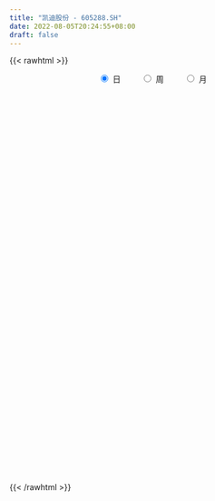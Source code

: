 ```yaml
---
title: "凯迪股份 - 605288.SH"
date: 2022-08-05T20:24:55+08:00
draft: false
---
```

{{< rawhtml >}}
    <div style="text-align: center">
        <label style="padding: 1rem;"><input style="margin-right: .5rem" type="radio" name="period" value="D" checked onclick="period_change(this)">日</label>
        <label style="padding: 1rem;"><input style="margin-right: .5rem" type="radio" name="period" value="W" onclick="period_change(this)">周</label>
        <label style="padding: 1rem;"><input style="margin-right: .5rem" type="radio" name="period" value="M" onclick="period_change(this)">月</label>
    </div>
    <div id="chart" style="height: 700px;"></div> 
    <script type="text/javascript">
        const D_v = [5337.32,6543.75,4706.76,6699.52,7688.27,14560.17,22567.71,30994.92,22988.04,17297.69,18899.64,12810.77,12552.61,7107.74,11398.03,9815.12,6373.74,6211.0,6481.0,9656.0,5428.3,8078.9,14863.72,9359.0,9637.3,6243.0,6265.9,4372.0,5976.0,3418.36,3947.0,23174.57,19552.5,6698.0,7487.74,10531.36,7693.42,5686.99,5129.95,5326.95,4953.41,4820.0,4470.01,4133.0,3152.95,3040.0,2982.0,2526.0,1911.0,2732.0,2095.0,4473.0,3238.0,2397.0,2354.1,3125.0,2160.95,3853.95,2785.02,3813.0,2517.1,4220.0,5086.97,2481.02,2312.1,2245.09,1098.0,2383.02,2714.0,7509.09,2871.0,4295.0,4530.36,3385.36,3947.0,8364.92,4388.04,6923.26,3350.8,3159.26,2143.0,3157.0,1767.0,2042.0,2440.0,2035.0,1461.0,3589.32,4138.0,1829.0,2062.0,1511.0,1892.12,1731.14,7976.88,3970.0,7544.35,3826.0,7414.0,5049.74,6928.5,10765.44,6510.0,16499.8,7526.0,9583.2,7437.94,6834.98,6569.21,11339.75,9945.51,12411.0,10523.43,4618.0,5671.75,6897.75,5618.0,8762.0,7354.49,6406.0,4918.0,6795.25,4590.0,2287.0,4109.34,2669.0,1543.0,2856.0,2329.0,4345.8,1611.25,2009.25,4653.0,3479.0,3209.0,3019.0,3014.0,3696.0,2278.0,2175.0,2729.47,5542.43,1786.0,1905.95,2672.0,2106.0,1233.0,1190.0,1010.99,1894.0,1131.0,1100.12,1094.11,1559.0,1358.0,1748.0,2581.0,2059.0,6263.19,3882.0,2266.0,4461.5,2203.0,1860.0,1569.0,1490.0,1154.0,2879.37,3250.37,1249.0,1817.0,3192.0,1878.0,1413.0,1651.0,1431.0,1580.0,2732.0,1713.0,1474.0,1221.0,1152.7,679.0,1807.0,2151.0,2706.0,4556.92,5699.0,2346.13,1421.0,3985.0,2518.0,1932.0,3107.0,1084.0,3057.0,1003.0,670.0,1453.49,1158.0,2726.0,1834.0,2082.0,2620.0,1480.0,3688.97,3146.97,2882.92,3414.0,1668.42,2860.58,2169.0,2974.0,3356.17,893.7,3190.0,2769.27,1494.3,3799.0,2032.0,1391.0,1140.0,1280.45,739.0,2487.0,3381.66,3390.0,1800.83,1758.0,2916.83,1543.7,1789.0,1797.0,1279.0,1704.0,2179.0,2592.0,1805.0,1958.11,1682.0,1500.66,3879.01,6538.21,16282.12,17772.81,11856.6,8390.79,5684.74,6938.54,7674.94,4181.4,10474.2,8980.2,5789.6,6620.2,9387.4,5134.8,5417.2,6830.73,5749.81,7368.8,6559.2,5731.34,3015.55,3469.59,3725.8,4745.4,3145.4,4854.39,5107.53,4264.4,5188.4,9865.8,6219.0,4337.0,3759.39,12661.0,19517.4,14474.4,13668.35,9881.8,11054.75,6214.15,5472.6,3219.6,6327.8,4489.25,6375.09,3225.5,2132.4,2525.38,1907.6,4976.23,2052.0,2806.23,2825.16,2274.36,1820.0,1536.0,1682.0,1372.1,1097.4,1890.63,1950.8,3959.2,6336.8,13843.91,16228.22,21252.42,24469.03,15492.89,9523.2,13672.74,15440.2,14207.94,9854.09,10282.02,7498.77,12309.98,21760.82,18086.64,13494.14,10312.4,7751.66,10197.05,11712.2,8304.33,7732.84,7739.4,8104.2,11557.4,10540.86,6562.4,7442.2,9805.8,5643.2,9233.4,6948.2,2883.4,2599.6,3682.43,3517.2,4078.82,2008.01,1925.64,3001.2,1697.53,2797.4,1713.2,2138.38,1526.0,6536.2,2383.0,2887.4,1644.6,6269.4,3142.15,1791.4,2961.2,2056.4,1670.69,1874.2,2057.4,1982.65,1703.75,1621.65,2785.3,1665.5,1603.8,3212.8,2059.8,1982.6,1959.0,1576.8,1892.6,2296.0,2327.8,1810.2,3407.0,2163.8,1813.0,1322.4,1574.36,1507.8,1822.0,1276.65,1612.41,1978.26,2449.65,3021.8,3937.8,1937.4,1735.0,1401.2,1355.0,1486.8,4114.4,6854.86,3010.5,8506.2,9310.8,5186.8,4782.2,6756.02,5424.0,3435.5,4708.43,3785.4,4319.6,19248.54,17339.6,17333.8,15199.64,12434.24,12685.2,7283.4,7268.4,5555.8,3742.2,6402.8,3614.0,2983.6,10159.6,6065.6,8440.2,6272.0,4978.86,5304.6,6726.6,8400.4,5939.6,5834.4,8199.41,6201.6,3504.8,4089.8,2795.64,3875.0,5653.8,4198.0,2898.0,3072.89,2522.8,4216.4,3539.49,4369.4,3245.35,32998.91,21226.4,16363.6,13370.2,13423.9,8149.8,13904.09,10726.6,9477.6,15839.69,13543.8,7765.2,16866.8,35662.01,17893.2,20424.4,28544.69,17781.4,13664.89,14099.6,10241.4,10947.6,9399.8,20295.0,13489.08,10727.28,6456.41,8795.65,8285.97,7816.2,6480.79,6199.8,4994.99,4589.8,6339.6,12024.2,6103.8,4483.8,3682.18,7076.1,4851.8,18284.28,12034.02,5487.4,8561.82,8426.6,6540.59,8992.42,6871.0,8565.6,7303.2,4836.8,5407.4]
const D_histogram = [0.0,0.1193390313,0.1480435256,0.1123543001,-0.042491108,0.1178224248,0.9915802312,1.3461110644,1.807290928,1.726280605,1.3663749098,1.1843728699,0.804821381,0.5198995544,0.4273799151,0.1338601009,-0.0286920837,-0.3162733497,-0.3996662509,-0.2642796575,-0.2771443482,-0.1895328474,-0.0392765122,-0.130682376,-0.4641944221,-0.6418186702,-0.8405111329,-0.9360544703,-1.1869948203,-1.2788823056,-1.115928008,-0.1655333241,0.4669868568,0.72118125,0.7947551443,0.4820553248,-0.0268273568,-0.2745571223,-0.6749264464,-0.937204506,-0.9030388104,-0.9010571365,-0.6984033881,-0.5615224313,-0.4755913487,-0.3541777338,-0.3220191365,-0.3939807865,-0.3759229932,-0.4438459619,-0.5393897519,-0.8259736078,-0.9773520297,-1.0236123887,-0.7962885473,-0.4765122949,-0.2912407229,-0.0091458859,0.0431765578,-0.05327365,-0.00677423,0.2073113672,0.3896588872,0.3687206566,0.195097018,0.1654500391,0.1302190417,0.12367064,0.1849391189,0.223815639,0.3003542348,0.4959955744,0.4536825168,0.5627131823,0.6300551992,0.9292301506,1.0559693252,1.0509003883,0.9917196668,0.9364789934,0.8500077098,0.5168137231,0.2903272112,0.1955407977,0.1622975723,0.1377305254,0.0889429899,-0.1188131245,-0.4871599067,-0.7091894187,-0.7924311986,-0.7620920816,-0.7172138444,-0.630755499,-0.0535467415,0.3237625485,0.5329254458,0.4662503259,0.5348044315,0.6807522424,0.8711119438,0.9828936051,1.0743383254,1.8407682863,2.1032946205,2.2133083675,2.1250210637,1.8930820173,1.3689886389,0.5482860703,-0.7503188443,-1.5945531909,-1.9982545475,-2.2596654015,-2.0965018891,-1.7456650049,-1.4849783341,-1.6816412331,-1.4054294741,-1.5709884501,-1.5901955339,-1.681519475,-1.66519707,-1.374247823,-0.900951461,-0.7005198472,-0.4496431348,-0.3694515942,-0.3402535035,-0.4605585495,-0.4923525711,-0.4575844348,-0.166810576,-0.1867362374,0.0640222229,0.0608015758,0.0094647323,-0.2461357497,-0.4383916249,-0.5326417025,-0.5714342582,-0.6831738643,-0.6162405452,-0.419001064,-0.2075469103,-0.0973505655,-0.060642683,-0.0794401355,-0.027838011,0.2094755045,0.2605393247,0.3422044591,0.2892937733,0.2683814952,0.2597134633,0.2656022839,0.1220713649,-0.0032060809,0.0216345189,0.2572773846,0.502979646,0.8737011716,1.115009595,1.0615403398,1.1191694115,0.984313929,0.7368296369,0.4294077639,0.5628712713,0.5872315253,0.6241936894,0.7920531793,0.7543831951,0.6806822617,0.5822427031,0.4676635324,0.3970484963,0.2610596354,0.0893531274,-0.1278518567,-0.2578739677,-0.4126398449,-0.4398439685,-0.2921306654,-0.1343956709,-0.2865810048,-0.6014130547,-0.9562799688,-1.0748651021,-1.158578867,-0.9185692775,-0.6227140556,-0.3518945195,-0.37309041,-0.3832632723,-0.5918895322,-0.6139503011,-0.5956535588,-0.4189223001,-0.2571344139,-0.043684794,0.0959672652,0.2386226433,0.4338505945,0.5563568683,0.7334444244,0.8597590902,1.1001078501,1.3106702773,1.2607088353,1.3203413315,1.288729256,1.190350437,1.0155534026,0.7901347592,0.6221373162,0.461781204,0.2191180272,0.1151390493,-0.1666757529,-0.3929154791,-0.6500621568,-0.8688612012,-0.9276446596,-1.0187837867,-1.0203567034,-0.9493433143,-0.8975726159,-0.8119441247,-0.6209404042,-0.4784243352,-0.3216257578,-0.2597264435,-0.2497502179,-0.1344259634,-0.1017622764,-0.1345143354,-0.2107114508,-0.1443767037,-0.0665207267,-1.9101139314,-3.0643983437,-3.5098215418,-3.2236860185,-3.0776274927,-2.9740598909,-2.8262142242,-2.5683235849,-2.4042011364,-2.3058037422,-2.1100199692,-2.0679723844,-1.7719682729,-1.3869797316,-0.9262237566,-0.5089438374,-0.0732580141,0.2166366016,0.497102625,0.7953904512,1.0663392126,1.3635069973,1.4880294608,1.5767467746,1.6577520402,1.5880526074,1.518378798,1.4750780149,1.3604232084,1.4317838569,1.4487198248,1.371194176,1.1052125756,0.8199648271,0.649959341,0.5513197559,0.6800146743,1.0801101413,1.2931123774,1.6268147794,1.6588660714,1.6795439139,1.5465058979,1.3837505198,1.1796671612,0.823672818,0.4983763125,0.3160891488,0.2252528901,0.118127127,0.1273914532,0.0907681524,0.0066746985,-0.0555539516,-0.1274928379,-0.0336157188,0.0929767128,0.1815340638,0.1767398471,0.251129325,0.2883528284,0.2447896962,0.1835874473,0.2098457276,0.338207391,0.3705414868,0.7383700401,0.9923810414,1.3458234709,1.7393539764,1.7715708987,1.6481780307,1.3253029189,0.7604750041,0.6647377928,0.4510681862,0.4116935632,0.1572193236,0.2410317933,0.6902006764,0.7586787987,0.8250973546,0.8606119675,0.7248763643,0.6378774746,0.6732391392,0.4289941827,0.165551093,-0.1118084564,-0.2918368339,-0.2743984038,-0.2783464431,-0.4141967678,-0.4823419626,-0.7841769758,-1.0138486107,-0.9848279944,-1.1573396336,-1.1502871996,-1.0935294634,-0.939729996,-0.7763377801,-0.7496604984,-0.7196567754,-0.7009024142,-0.6298723206,-0.5781424968,-0.5162912319,-0.4188910017,-0.3148476921,-0.2834911097,-0.4588731262,-0.578096636,-0.56329433,-0.4958881706,-0.1771051311,-0.0521141434,0.0470865473,0.0099430007,0.0500865043,0.0541287014,0.125190936,0.1002324024,0.1584832196,0.1206071296,0.0784362097,0.106442878,0.1250324305,0.076471444,-0.1388039971,-0.3486921695,-0.3634404696,-0.5644312396,-0.6482469904,-0.8065490329,-0.8259023213,-0.6537982073,-0.4726087617,-0.3317983071,-0.2899304501,-0.3065064553,-0.3019868652,-0.2244431726,-0.1053209809,-0.029322213,0.0680609628,0.1812454793,0.2411898347,0.3406533824,0.2872268173,0.3162545042,0.3194155884,0.3246155642,0.3607135006,0.3094404355,0.2302763497,0.0587600518,-0.2192194792,-0.4588734043,-0.6213297106,-0.7248295041,-0.8487546748,-1.0178945353,-0.9929510415,-0.8562533072,-0.6477045834,-0.4852638801,-0.329776061,-0.2083816594,0.0548717066,0.2348464768,0.1152522896,-0.0169824658,-0.0295540288,0.0259452408,0.101358016,0.1742189101,0.165320746,0.1467487268,0.0397894654,0.0475966587,0.0259875852,0.0125415833,-0.0085133958,0.0657029849,0.1490064179,0.1994755582,0.2032901199,0.1771991908,-0.0338743431,-0.1914815536,-0.2022176844,-0.2909055059,-0.2029688022,-0.0939901178,-0.0239082424,0.0864594511,0.2001403834,0.3037388971,0.4108492746,0.4797861467,0.4996676384,0.487897457,0.5125913363,0.5372557367,0.5919312057,0.6375891861,0.7420334181,0.7606473787,0.6582993038,0.5082501386,0.457540189,0.4094446507,0.4411570116,0.5061836313,0.5466851803,0.6131180906,0.5518018256,0.3951407151,0.5044812737,0.6294369774,0.6515339842,0.6479992945,0.7515519714,0.7172488357,0.5864929931,0.4537688246,0.2491531402,0.179390654,0.0940151218,0.163297218,0.1461840148,-0.0336443741,-0.1362009195,-0.2880229729,-0.3434076121,-0.4412365971,-0.4893354211,-0.4649752078,-0.4637012039,-0.4848415784,-0.5618517737,-0.4311608053,-0.2993231964,-0.2495770191,-0.1754655513,-0.0557441537,0.0232362357,0.1828922664,0.1730914774,0.1101663608,0.1318632868,0.1560221369,0.1909510232,0.2029225181,0.2147309373,0.0964170307,-0.0011078998,-0.0204991558,-0.0070852641]
const D_fast = [0.0,0.1491737892,0.2148891649,0.2072885143,0.0418203292,0.2315894682,1.3532423325,2.0443009317,2.9573035274,3.3078633555,3.2895513878,3.4036425654,3.2252964217,3.0703494838,3.0846748232,2.8246200342,2.6548948288,2.2882452253,2.1049357613,2.1742524404,2.0921016626,2.1323299516,2.2727671587,2.1486907009,1.6991300493,1.3610511337,0.9522308878,0.6226739328,0.0749848777,-0.336623184,-0.4526508884,0.4563604644,1.2056273595,1.6401170653,1.9123797456,1.7201937574,1.2046042366,0.8882351905,0.3191342548,-0.1774449313,-0.3690389383,-0.5923215485,-0.5642686471,-0.5677682982,-0.6007350527,-0.5678658712,-0.6162120581,-0.7866689048,-0.8625918598,-1.041476319,-1.2718675469,-1.7649448047,-2.160661234,-2.4628246902,-2.4345729856,-2.233924807,-2.1214634157,-1.8416550502,-1.778538467,-1.8883070874,-1.8435012249,-1.5775877858,-1.297825544,-1.2265836105,-1.3514329947,-1.3397174638,-1.3423937007,-1.3180244424,-1.2105211837,-1.1156907539,-0.9640635994,-0.6444233662,-0.5733157946,-0.3236068335,-0.0987510168,0.4327314722,0.8234629781,1.0811191383,1.2698683335,1.4487474085,1.5747780524,1.3707874964,1.2168827873,1.1709815733,1.1783127409,1.1881783253,1.1616265373,0.9241671418,0.4340303829,0.0347035162,-0.2466460633,-0.4068299667,-0.5412551906,-0.61248572,-0.0486636479,0.4095862793,0.7519805381,0.8018679997,1.0041232132,1.3202590846,1.728396772,2.0859018346,2.4459311362,3.6725531687,4.460903158,5.1242439969,5.567211959,5.8085434169,5.6266971983,4.9430661473,3.4568815216,2.2140088773,1.3107438838,0.4844166795,0.1234547196,0.0378753525,-0.0726825602,-0.6897557675,-0.7649013769,-1.3232074655,-1.7399634328,-2.2516672427,-2.6516441052,-2.7042568139,-2.4561983172,-2.4308966651,-2.2924307364,-2.3046020945,-2.3604673796,-2.595912063,-2.7507942274,-2.8304221997,-2.5813509849,-2.6479607057,-2.3811966897,-2.3692169428,-2.4181876033,-2.7353220227,-3.037175804,-3.2645863073,-3.4462374275,-3.7287704997,-3.8158973169,-3.7234081017,-3.5638406756,-3.4779819722,-3.4564347604,-3.4950922468,-3.4504496251,-3.1607672334,-3.044568582,-2.8773523328,-2.8579395754,-2.8117564797,-2.7554961457,-2.6832067541,-2.7962198319,-2.9222987979,-2.8920495684,-2.5920873565,-2.2206401836,-1.6314933651,-1.1114325431,-0.8995167133,-0.5620952887,-0.4508722889,-0.5141491719,-0.7142191038,-0.4400377787,-0.2688696433,-0.0758590569,0.2900137279,0.4409395425,0.5374091745,0.5845302916,0.586867004,0.615514092,0.5447901399,0.3954219138,0.1462539655,-0.0482366374,-0.3061624758,-0.4433275916,-0.3686469548,-0.244510878,-0.4683414631,-0.9335267767,-1.527463683,-1.9147650919,-2.2881235735,-2.2777563033,-2.1375795953,-1.9547336891,-2.0692021821,-2.1751908625,-2.5317895055,-2.7073378496,-2.837954497,-2.7659538133,-2.6684495306,-2.4659211093,-2.3022772338,-2.0999661947,-1.796275595,-1.5346801041,-1.1742314419,-0.8329770036,-0.3176012812,0.2206287154,0.4858444823,0.8755623112,1.1661325498,1.3653413401,1.4444326562,1.4165477027,1.4040845887,1.3591737776,1.1712901075,1.0960958919,0.7726121516,0.4481435555,0.0284813386,-0.4075330061,-0.6982276294,-1.0440627031,-1.3007247956,-1.4670472351,-1.6396696907,-1.7570272307,-1.7212586112,-1.698348626,-1.6219564881,-1.6249887847,-1.6774501135,-1.5957323499,-1.588509232,-1.6548898749,-1.7837648529,-1.7535242818,-1.6922984864,-4.013420174,-5.9338041722,-7.2566827557,-7.7764687371,-8.3998170844,-9.0397644553,-9.5984723447,-9.9826626017,-10.4195904372,-10.8976439786,-11.2293651978,-11.7043107092,-11.8512986659,-11.8130550575,-11.5838550217,-11.2938110618,-10.8764397421,-10.532385976,-10.1276442963,-9.6305088573,-9.0929752927,-8.4549307587,-7.95840093,-7.4754969225,-6.9800536469,-6.6527399279,-6.3428190377,-6.0173503171,-5.7918993215,-5.3625927088,-4.9834767848,-4.7182038895,-4.707882346,-4.7881388877,-4.7956545385,-4.7564641847,-4.4577655978,-3.7876425954,-3.2513622649,-2.5109561682,-2.0641883583,-1.6236245373,-1.3700360788,-1.186853827,-1.0960203952,-1.2460965339,-1.4467989613,-1.5500638379,-1.5845868741,-1.6621808554,-1.6210686658,-1.6349999285,-1.7174247078,-1.7935418459,-1.8973539415,-1.8118807522,-1.6620441423,-1.5281032754,-1.4887125304,-1.3515407213,-1.2422290107,-1.2245947189,-1.239900106,-1.1611803938,-0.9482668826,-0.8232974151,-0.2708763517,0.2312299099,0.921128207,1.7494972067,2.2246068537,2.5132584933,2.5217091113,2.1469999475,2.2174471845,2.1165446244,2.1800933922,1.9649239835,2.1089944014,2.7307134536,2.9888612757,3.2615541702,3.512221775,3.5577052629,3.6301757418,3.8338471912,3.6968507804,3.4747954639,3.1694838005,2.9164962145,2.8653350436,2.7918003935,2.5524008769,2.3636701915,1.8657909343,1.3826571467,1.1654707644,0.7036242169,0.4231048509,0.2064802212,0.1253471897,0.0946549606,-0.0660828823,-0.2159933531,-0.3724645955,-0.458902582,-0.5517083825,-0.6189299255,-0.6262524458,-0.6009210592,-0.6404372542,-0.9305375522,-1.194285221,-1.3203064975,-1.3768723808,-1.102365624,-0.9904031722,-0.8794308447,-0.9140886412,-0.8614235114,-0.843849139,-0.7414891704,-0.7413896033,-0.6435179812,-0.6512422889,-0.6738041563,-0.6191867686,-0.5693391085,-0.598782234,-0.8487586743,-1.1458198891,-1.2514283066,-1.5935268865,-1.8394043849,-2.1993436856,-2.4251725543,-2.4165179922,-2.3534807371,-2.2956198592,-2.3262346147,-2.4194372338,-2.49041436,-2.4689814605,-2.376189514,-2.3075212994,-2.1931228828,-2.0346269965,-1.9143851825,-1.7297582891,-1.71137815,-1.603286837,-1.5202718557,-1.4339179888,-1.3076416773,-1.2815546335,-1.3031496318,-1.4599759168,-1.7927603176,-2.1471325939,-2.4649213277,-2.7496284973,-3.0857423367,-3.5093558309,-3.7326500976,-3.81001569,-3.7633931121,-3.7222683789,-3.649224575,-3.5799255882,-3.3029542956,-3.0642679062,-3.1550490211,-3.2915293928,-3.3114894631,-3.2495038833,-3.1487516041,-3.0323359825,-2.99990396,-2.9817887976,-3.0788006926,-3.0590943346,-3.0742065119,-3.0845171179,-3.107700446,-3.0170583191,-2.8965032815,-2.7961652518,-2.74152816,-2.7233192915,-2.9428614111,-3.1483390101,-3.2096295619,-3.3710437599,-3.3338492568,-3.2483681018,-3.184263287,-3.0522807308,-2.8885647026,-2.7090314646,-2.4992087685,-2.3103253597,-2.1655269584,-2.0553227755,-1.9024810621,-1.7435027275,-1.5408444571,-1.3357891802,-1.0458365937,-0.8370607884,-0.7748340374,-0.7978206679,-0.7341455702,-0.6798799459,-0.537878332,-0.3463058045,-0.1691329605,0.0505794725,0.1272136639,0.0693377322,0.3047986092,0.5871135573,0.7720940601,0.930559194,1.2219998637,1.367008937,1.3828763427,1.3635943803,1.2212669809,1.1963521583,1.1344804065,1.2445868072,1.2640196077,1.0757801253,0.93917335,0.7153455533,0.5741090112,0.3659708769,0.1955381976,0.103654609,-0.0109966881,-0.1533474573,-0.370820596,-0.3479198289,-0.290913019,-0.3035610966,-0.2733160166,-0.1675306575,-0.0827412091,0.1226378882,0.1561099686,0.1207264421,0.1753891899,0.2385535742,0.3212202162,0.3839223408,0.4494134943,0.3552038454,0.2574019399,0.232885895,0.2445284706]
const D_slow = [0.0,0.0298347578,0.0668456392,0.0949342143,0.0843114372,0.1137670434,0.3616621013,0.6981898673,1.1500125994,1.5815827506,1.923176478,2.2192696955,2.4204750407,2.5504499294,2.6572949081,2.6907599333,2.6835869124,2.604518575,2.5046020123,2.4385320979,2.3692460108,2.321862799,2.3120436709,2.2793730769,2.1633244714,2.0028698039,1.7927420206,1.5587284031,1.261979698,0.9422591216,0.6632771196,0.6218937886,0.7386405028,0.9189358153,1.1176246013,1.2381384325,1.2314315933,1.1627923128,0.9940607012,0.7597595747,0.5339998721,0.308735588,0.134134741,-0.0062458669,-0.125143704,-0.2136881375,-0.2941929216,-0.3926881182,-0.4866688666,-0.597630357,-0.732477795,-0.938971197,-1.1833092044,-1.4392123015,-1.6382844384,-1.7574125121,-1.8302226928,-1.8325091643,-1.8217150248,-1.8350334373,-1.8367269948,-1.784899153,-1.6874844312,-1.5953042671,-1.5465300126,-1.5051675028,-1.4726127424,-1.4416950824,-1.3954603027,-1.3395063929,-1.2644178342,-1.1404189406,-1.0269983114,-0.8863200158,-0.728806216,-0.4964986784,-0.2325063471,0.03021875,0.2781486667,0.512268415,0.7247703425,0.8539737733,0.9265555761,0.9754407755,1.0160151686,1.0504477999,1.0726835474,1.0429802663,0.9211902896,0.7438929349,0.5457851353,0.3552621149,0.1759586538,0.018269779,0.0048830937,0.0858237308,0.2190550922,0.3356176737,0.4693187816,0.6395068422,0.8572848282,1.1030082294,1.3715928108,1.8317848824,2.3576085375,2.9109356294,3.4421908953,3.9154613996,4.2577085593,4.3947800769,4.2072003659,3.8085620681,3.3089984313,2.7440820809,2.2199566086,1.7835403574,1.4122957739,0.9918854656,0.6405280971,0.2477809846,-0.1497678989,-0.5701477676,-0.9864470351,-1.3300089909,-1.5552468562,-1.730376818,-1.8427876017,-1.9351505002,-2.0202138761,-2.1353535135,-2.2584416563,-2.3728377649,-2.4145404089,-2.4612244683,-2.4452189126,-2.4300185186,-2.4276523355,-2.489186273,-2.5987841792,-2.7319446048,-2.8748031693,-3.0455966354,-3.1996567717,-3.3044070377,-3.3562937653,-3.3806314067,-3.3957920774,-3.4156521113,-3.4226116141,-3.3702427379,-3.3051079067,-3.219556792,-3.1472333486,-3.0801379749,-3.015209609,-2.948809038,-2.9182911968,-2.919092717,-2.9136840873,-2.8493647412,-2.7236198296,-2.5051945367,-2.226442138,-1.9610570531,-1.6812647002,-1.4351862179,-1.2509788087,-1.1436268678,-1.0029090499,-0.8561011686,-0.7000527463,-0.5020394514,-0.3134436526,-0.1432730872,0.0022875886,0.1192034716,0.2184655957,0.2837305046,0.3060687864,0.2741058222,0.2096373303,0.1064773691,-0.003483623,-0.0765162894,-0.1101152071,-0.1817604583,-0.332113722,-0.5711837142,-0.8398999897,-1.1295447065,-1.3591870259,-1.5148655397,-1.6028391696,-1.6961117721,-1.7919275902,-1.9398999732,-2.0933875485,-2.2423009382,-2.3470315132,-2.4113151167,-2.4222363152,-2.3982444989,-2.3385888381,-2.2301261895,-2.0910369724,-1.9076758663,-1.6927360938,-1.4177091312,-1.0900415619,-0.7748643531,-0.4447790202,-0.1225967062,0.174990903,0.4288792537,0.6264129435,0.7819472725,0.8973925735,0.9521720803,0.9809568426,0.9392879044,0.8410590346,0.6785434954,0.4613281951,0.2294170302,-0.0252789164,-0.2803680923,-0.5177039208,-0.7420970748,-0.945083106,-1.100318207,-1.2199242908,-1.3003307303,-1.3652623412,-1.4276998956,-1.4613063865,-1.4867469556,-1.5203755394,-1.5730534021,-1.6091475781,-1.6257777597,-2.1033062426,-2.8694058285,-3.746861214,-4.5527827186,-5.3221895917,-6.0657045645,-6.7722581205,-7.4143390167,-8.0153893008,-8.5918402364,-9.1193452287,-9.6363383248,-10.079330393,-10.4260753259,-10.6576312651,-10.7848672244,-10.8031817279,-10.7490225775,-10.6247469213,-10.4258993085,-10.1593145053,-9.818437756,-9.4464303908,-9.0522436972,-8.6378056871,-8.2407925353,-7.8611978358,-7.492428332,-7.1523225299,-6.7943765657,-6.4321966095,-6.0893980655,-5.8130949216,-5.6081037148,-5.4456138796,-5.3077839406,-5.137780272,-4.8677527367,-4.5444746424,-4.1377709475,-3.7230544297,-3.3031684512,-2.9165419767,-2.5706043468,-2.2756875565,-2.069769352,-1.9451752738,-1.8661529866,-1.8098397641,-1.7803079824,-1.7484601191,-1.725768081,-1.7240994063,-1.7379878942,-1.7698611037,-1.7782650334,-1.7550208552,-1.7096373392,-1.6654523775,-1.6026700462,-1.5305818391,-1.4693844151,-1.4234875533,-1.3710261214,-1.2864742736,-1.1938389019,-1.0092463919,-0.7611511315,-0.4246952638,0.0101432303,0.453035955,0.8650804626,1.1964061924,1.3865249434,1.5527093916,1.6654764382,1.768399829,1.8077046599,1.8679626082,2.0405127773,2.230182477,2.4364568156,2.6516098075,2.8328288986,2.9922982672,3.160608052,3.2678565977,3.3092443709,3.2812922568,3.2083330484,3.1397334474,3.0701468366,2.9665976447,2.846012154,2.6499679101,2.3965057574,2.1502987588,1.8609638504,1.5733920505,1.3000096847,1.0650771857,0.8709927407,0.6835776161,0.5036634222,0.3284378187,0.1709697385,0.0264341143,-0.1026386936,-0.2073614441,-0.2860733671,-0.3569461445,-0.471664426,-0.616188585,-0.7570121675,-0.8809842102,-0.9252604929,-0.9382890288,-0.926517392,-0.9240316418,-0.9115100157,-0.8979778404,-0.8666801064,-0.8416220058,-0.8020012009,-0.7718494185,-0.7522403661,-0.7256296466,-0.694371539,-0.675253678,-0.7099546772,-0.7971277196,-0.887987837,-1.0290956469,-1.1911573945,-1.3927946527,-1.599270233,-1.7627197849,-1.8808719753,-1.9638215521,-2.0363041646,-2.1129307784,-2.1884274948,-2.2445382879,-2.2708685331,-2.2781990864,-2.2611838457,-2.2158724758,-2.1555750172,-2.0704116716,-1.9986049673,-1.9195413412,-1.8396874441,-1.758533553,-1.6683551779,-1.590995069,-1.5334259816,-1.5187359686,-1.5735408384,-1.6882591895,-1.8435916172,-2.0247989932,-2.2369876619,-2.4914612957,-2.7396990561,-2.9537623829,-3.1156885287,-3.2370044988,-3.319448514,-3.3715439289,-3.3578260022,-3.299114383,-3.2703013106,-3.2745469271,-3.2819354343,-3.2754491241,-3.2501096201,-3.2065548926,-3.165224706,-3.1285375244,-3.118590158,-3.1066909933,-3.100194097,-3.0970587012,-3.0991870502,-3.0827613039,-3.0455096995,-2.9956408099,-2.9448182799,-2.9005184823,-2.908987068,-2.9568574564,-3.0074118775,-3.080138254,-3.1308804545,-3.154377984,-3.1603550446,-3.1387401818,-3.088705086,-3.0127703617,-2.9100580431,-2.7901115064,-2.6651945968,-2.5432202325,-2.4150723984,-2.2807584643,-2.1327756628,-1.9733783663,-1.7878700118,-1.5977081671,-1.4331333412,-1.3060708065,-1.1916857592,-1.0893245966,-0.9790353437,-0.8524894358,-0.7158181408,-0.5625386181,-0.4245881617,-0.3258029829,-0.1996826645,-0.0423234202,0.1205600759,0.2825598995,0.4704478924,0.6497601013,0.7963833496,0.9098255557,0.9721138408,1.0169615043,1.0404652847,1.0812895892,1.1178355929,1.1094244994,1.0753742695,1.0033685263,0.9175166232,0.807207474,0.6848736187,0.5686298168,0.4527045158,0.3314941212,0.1910311777,0.0832409764,0.0084101773,-0.0539840774,-0.0978504653,-0.1117865037,-0.1059774448,-0.0602543782,-0.0169815088,0.0105600814,0.0435259031,0.0825314373,0.1302691931,0.1809998226,0.2346825569,0.2587868146,0.2585098397,0.2533850507,0.2516137347]
const D_data = [['2020-07-17', 118.91, 119.73, 118.38, 120.53],['2020-07-20', 119.63, 121.6, 119.42, 121.6],['2020-07-21', 121.88, 120.98, 120.73, 121.88],['2020-07-22', 120.77, 120.27, 119.82, 121.87],['2020-07-23', 119.76, 118.3, 116.5, 120.0],['2020-07-24', 118.99, 122.31, 118.7, 123.7],['2020-07-27', 124.63, 134.54, 123.55, 134.54],['2020-07-28', 138.7, 132.38, 131.88, 143.33],['2020-07-29', 132.63, 137.33, 132.38, 140.88],['2020-07-30', 136.77, 133.18, 132.99, 138.6],['2020-07-31', 131.5, 129.98, 127.25, 134.46],['2020-08-03', 130.61, 132.06, 128.05, 133.0],['2020-08-04', 132.1, 129.19, 128.82, 132.99],['2020-08-05', 128.74, 129.46, 128.63, 130.58],['2020-08-06', 129.4, 131.6, 127.1, 132.59],['2020-08-07', 130.68, 128.64, 126.9, 131.26],['2020-08-10', 128.4, 129.47, 127.37, 130.13],['2020-08-11', 129.91, 126.92, 126.92, 129.97],['2020-08-12', 126.5, 128.55, 126.48, 129.15],['2020-08-13', 128.29, 131.52, 127.35, 133.8],['2020-08-14', 130.6, 130.12, 128.13, 131.7],['2020-08-17', 130.66, 131.73, 128.52, 132.88],['2020-08-18', 129.8, 133.4, 129.8, 135.76],['2020-08-19', 132.0, 130.79, 130.5, 135.72],['2020-08-20', 130.82, 126.68, 126.5, 133.3],['2020-08-21', 126.38, 127.1, 125.81, 127.58],['2020-08-24', 126.51, 125.49, 124.23, 127.09],['2020-08-25', 125.58, 125.51, 124.81, 126.5],['2020-08-26', 125.05, 121.97, 121.69, 125.97],['2020-08-27', 122.64, 122.2, 120.45, 122.7],['2020-08-28', 122.24, 124.74, 121.0, 125.46],['2020-08-31', 125.68, 137.21, 125.62, 137.21],['2020-09-01', 137.21, 137.74, 133.05, 141.44],['2020-09-02', 139.0, 136.0, 135.14, 139.0],['2020-09-03', 135.02, 135.38, 134.7, 140.0],['2020-09-04', 134.01, 130.57, 128.18, 134.05],['2020-09-07', 131.0, 126.24, 126.24, 131.8],['2020-09-08', 126.46, 127.51, 125.12, 128.98],['2020-09-09', 126.65, 123.61, 123.61, 126.65],['2020-09-10', 124.5, 123.02, 122.7, 126.8],['2020-09-11', 123.02, 125.47, 122.65, 125.99],['2020-09-14', 126.1, 124.5, 123.52, 127.2],['2020-09-15', 124.7, 126.96, 123.32, 126.98],['2020-09-16', 126.8, 126.56, 125.35, 128.29],['2020-09-17', 126.55, 126.1, 124.03, 126.55],['2020-09-18', 126.4, 126.75, 125.1, 127.81],['2020-09-21', 127.32, 125.74, 124.56, 127.32],['2020-09-22', 124.5, 123.99, 123.9, 125.65],['2020-09-23', 124.99, 124.6, 123.99, 125.19],['2020-09-24', 124.0, 122.98, 122.6, 124.11],['2020-09-25', 123.0, 121.7, 121.31, 123.54],['2020-09-28', 121.21, 117.6, 117.02, 122.42],['2020-09-29', 118.5, 117.23, 117.2, 119.0],['2020-09-30', 117.7, 117.02, 116.5, 118.6],['2020-10-09', 118.5, 119.99, 118.01, 120.14],['2020-10-12', 120.3, 121.88, 119.47, 121.91],['2020-10-13', 121.87, 121.0, 120.36, 121.87],['2020-10-14', 120.81, 123.1, 120.34, 124.88],['2020-10-15', 122.89, 120.88, 120.8, 122.99],['2020-10-16', 120.88, 118.63, 117.88, 121.55],['2020-10-19', 118.64, 120.0, 118.21, 120.1],['2020-10-20', 119.5, 122.63, 118.67, 123.4],['2020-10-21', 122.97, 123.3, 122.67, 124.5],['2020-10-22', 124.13, 121.26, 120.2, 124.13],['2020-10-23', 121.0, 118.82, 118.5, 122.28],['2020-10-26', 118.09, 120.0, 117.17, 120.19],['2020-10-27', 119.68, 119.66, 118.54, 120.05],['2020-10-28', 120.01, 119.8, 118.5, 120.59],['2020-10-29', 118.8, 120.72, 117.6, 121.78],['2020-10-30', 118.81, 120.68, 118.18, 123.95],['2020-11-02', 120.66, 121.49, 119.56, 122.63],['2020-11-03', 122.0, 123.87, 121.51, 124.5],['2020-11-04', 123.39, 121.53, 120.81, 124.4],['2020-11-05', 122.43, 123.88, 121.67, 124.2],['2020-11-06', 124.07, 124.2, 122.12, 124.51],['2020-11-09', 124.2, 128.64, 124.2, 129.1],['2020-11-10', 129.06, 128.38, 127.05, 129.83],['2020-11-11', 130.28, 127.89, 127.56, 134.5],['2020-11-12', 127.51, 127.88, 125.55, 129.51],['2020-11-13', 127.88, 128.45, 126.0, 128.8],['2020-11-16', 129.5, 128.48, 127.37, 129.5],['2020-11-17', 127.66, 124.91, 124.68, 128.0],['2020-11-18', 124.3, 125.18, 124.3, 125.85],['2020-11-19', 124.66, 126.29, 124.13, 126.6],['2020-11-20', 125.56, 127.0, 124.63, 127.31],['2020-11-23', 128.11, 127.22, 126.22, 128.39],['2020-11-24', 127.09, 126.96, 126.57, 127.69],['2020-11-25', 127.0, 124.41, 124.2, 129.46],['2020-11-26', 123.3, 120.73, 120.28, 125.0],['2020-11-27', 120.73, 120.6, 119.86, 121.51],['2020-11-30', 122.0, 121.0, 119.92, 122.0],['2020-12-01', 121.0, 121.72, 120.08, 122.2],['2020-12-02', 121.2, 121.55, 120.66, 121.97],['2020-12-03', 121.2, 121.9, 120.3, 122.42],['2020-12-04', 121.6, 129.58, 120.95, 129.79],['2020-12-07', 130.1, 129.78, 128.01, 131.5],['2020-12-08', 130.29, 129.63, 129.0, 132.5],['2020-12-09', 129.48, 127.0, 126.5, 129.99],['2020-12-10', 127.46, 129.16, 127.0, 134.48],['2020-12-11', 129.97, 131.28, 127.75, 133.0],['2020-12-14', 130.51, 133.48, 129.21, 134.4],['2020-12-15', 135.87, 134.2, 132.35, 141.25],['2020-12-16', 131.33, 135.5, 130.18, 137.0],['2020-12-17', 137.99, 147.69, 135.0, 148.98],['2020-12-18', 147.96, 146.05, 144.27, 149.89],['2020-12-21', 146.0, 147.26, 142.61, 151.23],['2020-12-22', 146.91, 147.03, 145.27, 151.88],['2020-12-23', 147.61, 146.5, 144.28, 149.86],['2020-12-24', 145.2, 142.68, 141.25, 148.49],['2020-12-25', 142.5, 136.7, 132.05, 142.5],['2020-12-28', 136.82, 125.49, 124.89, 137.33],['2020-12-29', 125.0, 125.0, 124.29, 129.41],['2020-12-30', 123.52, 126.2, 121.0, 126.6],['2020-12-31', 124.65, 124.9, 123.5, 126.74],['2021-01-04', 126.0, 128.56, 124.21, 129.24],['2021-01-05', 127.98, 131.05, 126.97, 132.02],['2021-01-06', 130.88, 130.51, 127.7, 131.99],['2021-01-07', 129.87, 123.85, 122.9, 131.65],['2021-01-08', 123.16, 128.87, 118.28, 129.53],['2021-01-11', 128.87, 122.5, 122.03, 128.87],['2021-01-12', 119.08, 122.57, 119.08, 126.4],['2021-01-13', 122.0, 120.0, 118.21, 123.48],['2021-01-14', 119.01, 119.69, 118.99, 124.4],['2021-01-15', 119.6, 122.58, 119.5, 123.05],['2021-01-18', 121.58, 125.82, 121.58, 126.8],['2021-01-19', 127.0, 123.35, 123.0, 127.0],['2021-01-20', 124.0, 124.49, 123.01, 124.92],['2021-01-21', 123.75, 122.65, 122.57, 124.87],['2021-01-22', 122.52, 121.74, 121.01, 123.47],['2021-01-25', 122.09, 119.0, 118.4, 122.88],['2021-01-26', 118.53, 119.0, 118.5, 120.87],['2021-01-27', 120.0, 119.13, 118.35, 120.47],['2021-01-28', 119.51, 122.63, 119.18, 125.3],['2021-01-29', 121.2, 118.98, 118.0, 122.6],['2021-02-01', 118.2, 122.6, 117.3, 123.98],['2021-02-02', 121.61, 119.79, 119.5, 122.28],['2021-02-03', 119.7, 118.72, 117.22, 121.3],['2021-02-04', 118.08, 114.88, 114.8, 119.49],['2021-02-05', 115.5, 113.82, 113.8, 116.0],['2021-02-08', 113.88, 113.5, 111.17, 113.88],['2021-02-09', 112.7, 112.99, 111.4, 113.95],['2021-02-10', 112.67, 110.74, 106.7, 112.87],['2021-02-18', 110.95, 111.89, 110.95, 112.49],['2021-02-19', 111.89, 113.36, 110.01, 113.74],['2021-02-22', 113.4, 113.92, 113.4, 116.53],['2021-02-23', 113.8, 112.92, 111.12, 114.38],['2021-02-24', 112.8, 111.85, 111.39, 112.99],['2021-02-25', 112.03, 110.66, 110.61, 112.15],['2021-02-26', 110.3, 111.1, 110.0, 111.88],['2021-03-01', 112.11, 113.8, 112.0, 113.9],['2021-03-02', 114.01, 111.96, 110.85, 114.48],['2021-03-03', 111.97, 112.48, 111.2, 112.73],['2021-03-04', 112.66, 110.67, 110.65, 112.66],['2021-03-05', 110.03, 110.65, 109.4, 111.56],['2021-03-08', 111.46, 110.5, 110.33, 112.5],['2021-03-09', 111.3, 110.46, 106.89, 112.2],['2021-03-10', 109.76, 107.95, 107.51, 111.49],['2021-03-11', 107.04, 107.08, 106.85, 108.99],['2021-03-12', 107.07, 108.28, 102.53, 108.44],['2021-03-15', 108.0, 111.33, 106.0, 111.56],['2021-03-16', 110.89, 112.67, 109.7, 114.27],['2021-03-17', 113.5, 116.09, 112.15, 117.17],['2021-03-18', 116.8, 116.59, 114.16, 116.9],['2021-03-19', 114.87, 113.98, 113.56, 115.76],['2021-03-22', 113.75, 116.0, 113.22, 116.38],['2021-03-23', 116.0, 114.0, 113.6, 116.26],['2021-03-24', 113.95, 112.05, 111.0, 114.66],['2021-03-25', 111.35, 110.09, 108.68, 115.4],['2021-03-26', 110.65, 115.39, 109.11, 115.44],['2021-03-29', 115.22, 114.78, 113.59, 115.22],['2021-03-30', 115.5, 115.48, 113.4, 116.47],['2021-03-31', 114.48, 118.16, 114.48, 118.85],['2021-04-01', 117.58, 116.5, 115.66, 118.0],['2021-04-02', 116.99, 116.29, 115.22, 117.3],['2021-04-06', 115.85, 116.01, 114.91, 117.98],['2021-04-07', 115.31, 115.66, 113.89, 116.88],['2021-04-08', 115.65, 116.08, 115.65, 117.75],['2021-04-09', 115.99, 115.0, 114.55, 117.5],['2021-04-12', 115.0, 113.9, 113.8, 116.66],['2021-04-13', 113.9, 112.3, 112.3, 114.9],['2021-04-14', 112.51, 112.33, 111.92, 113.38],['2021-04-15', 112.98, 111.0, 110.77, 112.98],['2021-04-16', 111.01, 111.77, 111.0, 111.87],['2021-04-19', 112.56, 113.99, 111.13, 115.55],['2021-04-20', 113.36, 114.76, 113.01, 114.97],['2021-04-21', 114.8, 110.7, 103.28, 114.8],['2021-04-22', 110.65, 107.0, 105.9, 110.65],['2021-04-23', 107.39, 103.99, 102.72, 107.98],['2021-04-26', 104.02, 104.75, 103.05, 106.75],['2021-04-27', 105.28, 103.6, 102.4, 105.28],['2021-04-28', 104.2, 107.07, 104.2, 108.85],['2021-04-29', 106.07, 108.4, 106.0, 109.18],['2021-04-30', 108.96, 109.01, 107.6, 109.39],['2021-05-06', 108.86, 105.5, 104.24, 109.5],['2021-05-07', 104.9, 105.0, 104.58, 106.38],['2021-05-10', 104.55, 101.26, 99.88, 105.4],['2021-05-11', 100.72, 102.2, 100.2, 102.56],['2021-05-12', 101.9, 101.9, 101.02, 102.2],['2021-05-13', 103.49, 103.68, 102.08, 105.0],['2021-05-14', 103.48, 103.8, 102.08, 104.0],['2021-05-17', 102.9, 105.0, 102.41, 106.6],['2021-05-18', 105.7, 104.71, 104.15, 105.7],['2021-05-19', 104.33, 105.31, 104.11, 107.19],['2021-05-20', 104.82, 106.83, 104.82, 108.15],['2021-05-21', 108.0, 106.87, 106.0, 108.0],['2021-05-24', 106.4, 108.6, 106.14, 110.08],['2021-05-25', 108.3, 109.17, 107.98, 110.45],['2021-05-26', 108.99, 112.16, 108.3, 112.98],['2021-05-27', 112.19, 113.8, 111.02, 113.97],['2021-05-28', 113.8, 111.87, 111.87, 113.82],['2021-05-31', 111.03, 114.22, 110.21, 114.22],['2021-06-01', 113.6, 114.16, 113.11, 116.72],['2021-06-02', 114.16, 113.97, 112.2, 115.42],['2021-06-03', 116.3, 113.2, 112.23, 116.97],['2021-06-04', 112.05, 112.28, 112.05, 113.49],['2021-06-07', 110.0, 112.6, 110.0, 114.27],['2021-06-08', 112.1, 112.36, 110.03, 113.71],['2021-06-09', 113.0, 110.64, 110.41, 113.83],['2021-06-10', 110.9, 111.71, 110.72, 114.69],['2021-06-11', 111.59, 108.55, 108.5, 112.0],['2021-06-15', 108.55, 107.77, 107.3, 109.45],['2021-06-16', 107.52, 105.76, 105.31, 108.28],['2021-06-17', 106.47, 104.42, 104.06, 106.47],['2021-06-18', 104.1, 105.0, 104.03, 105.27],['2021-06-21', 104.88, 103.42, 103.3, 106.24],['2021-06-22', 103.74, 103.45, 103.0, 104.18],['2021-06-23', 103.7, 103.7, 103.39, 104.89],['2021-06-24', 103.68, 102.96, 102.0, 103.68],['2021-06-25', 103.27, 102.95, 102.1, 103.45],['2021-06-28', 103.23, 104.3, 102.16, 104.39],['2021-06-29', 103.95, 103.99, 103.21, 104.74],['2021-06-30', 103.29, 104.48, 103.29, 104.54],['2021-07-01', 104.78, 103.46, 103.39, 104.79],['2021-07-02', 103.29, 102.6, 102.6, 103.57],['2021-07-05', 103.38, 103.9, 102.8, 103.99],['2021-07-06', 104.0, 102.96, 102.11, 104.9],['2021-07-07', 101.11, 101.83, 101.11, 102.1],['2021-07-08', 101.9, 100.63, 100.1, 101.92],['2021-07-09', 100.5, 102.02, 100.1, 102.38],['2021-07-12', 102.86, 102.24, 101.55, 102.86],['2021-07-13', 71.5, 72.3, 71.5, 72.67],['2021-07-14', 71.51, 70.45, 69.78, 72.29],['2021-07-15', 70.3, 71.88, 68.04, 71.96],['2021-07-16', 71.21, 77.32, 71.21, 77.65],['2021-07-19', 76.99, 73.5, 73.37, 81.47],['2021-07-20', 73.01, 70.4, 69.78, 73.01],['2021-07-21', 70.4, 68.39, 68.3, 70.52],['2021-07-22', 68.23, 67.69, 66.66, 68.72],['2021-07-23', 67.5, 64.56, 64.4, 67.63],['2021-07-26', 64.55, 61.37, 60.9, 64.55],['2021-07-27', 61.8, 60.35, 60.22, 61.8],['2021-07-28', 59.9, 56.05, 55.2, 60.0],['2021-07-29', 56.59, 57.2, 56.0, 58.29],['2021-07-30', 57.08, 57.43, 55.88, 57.79],['2021-08-02', 57.0, 58.24, 57.0, 58.63],['2021-08-03', 57.9, 57.97, 57.58, 60.8],['2021-08-04', 58.0, 58.74, 56.92, 58.95],['2021-08-05', 58.75, 57.4, 56.9, 58.93],['2021-08-06', 57.01, 57.59, 55.68, 57.81],['2021-08-09', 57.43, 58.4, 56.71, 58.55],['2021-08-10', 58.1, 58.88, 58.1, 59.6],['2021-08-11', 59.08, 60.3, 58.37, 60.58],['2021-08-12', 60.88, 59.05, 58.7, 60.88],['2021-08-13', 58.79, 59.09, 58.24, 59.35],['2021-08-16', 58.94, 59.49, 58.52, 59.98],['2021-08-17', 59.5, 57.73, 57.6, 59.95],['2021-08-18', 57.91, 57.45, 57.01, 58.33],['2021-08-19', 57.63, 57.58, 57.0, 58.21],['2021-08-20', 57.76, 56.35, 55.24, 57.84],['2021-08-23', 56.52, 58.69, 56.51, 59.15],['2021-08-24', 58.63, 58.46, 58.25, 59.38],['2021-08-25', 56.81, 57.35, 56.3, 57.88],['2021-08-26', 56.89, 54.2, 53.69, 57.36],['2021-08-27', 53.6, 52.42, 52.38, 54.27],['2021-08-30', 52.1, 52.43, 51.88, 52.79],['2021-08-31', 52.6, 52.31, 51.59, 52.69],['2021-09-01', 52.49, 54.99, 52.49, 56.88],['2021-09-02', 54.99, 59.82, 54.01, 60.38],['2021-09-03', 59.24, 59.42, 58.6, 62.48],['2021-09-06', 61.0, 62.97, 59.43, 63.25],['2021-09-07', 62.03, 60.94, 60.59, 63.1],['2021-09-08', 60.8, 61.78, 59.0, 62.82],['2021-09-09', 61.0, 60.4, 59.87, 62.73],['2021-09-10', 60.38, 60.01, 58.78, 60.85],['2021-09-13', 59.8, 59.18, 58.74, 60.65],['2021-09-14', 59.05, 56.25, 56.02, 59.26],['2021-09-15', 56.1, 55.03, 54.8, 56.59],['2021-09-16', 54.9, 55.5, 54.9, 57.43],['2021-09-17', 56.14, 55.86, 54.17, 56.35],['2021-09-22', 55.86, 55.0, 54.7, 56.08],['2021-09-23', 55.31, 56.04, 55.05, 56.41],['2021-09-24', 55.85, 55.23, 55.01, 56.27],['2021-09-27', 55.76, 54.1, 52.72, 55.76],['2021-09-28', 53.5, 53.71, 53.23, 54.21],['2021-09-29', 53.81, 52.9, 52.03, 53.81],['2021-09-30', 53.49, 54.72, 53.02, 54.8],['2021-10-08', 54.89, 55.5, 54.3, 55.95],['2021-10-11', 55.49, 55.47, 54.41, 55.77],['2021-10-12', 55.0, 54.43, 54.08, 55.78],['2021-10-13', 54.5, 55.55, 54.21, 55.59],['2021-10-14', 55.21, 55.38, 54.89, 55.62],['2021-10-15', 55.19, 54.35, 54.35, 55.19],['2021-10-18', 54.31, 53.81, 53.01, 54.35],['2021-10-19', 53.92, 54.77, 53.07, 55.49],['2021-10-20', 54.96, 56.5, 53.92, 56.5],['2021-10-21', 56.5, 55.84, 54.88, 56.89],['2021-10-22', 55.78, 61.42, 55.37, 61.42],['2021-10-25', 61.5, 62.25, 59.9, 62.9],['2021-10-26', 61.58, 66.0, 61.54, 68.0],['2021-10-27', 66.6, 69.74, 64.0, 70.0],['2021-10-28', 68.48, 67.81, 65.0, 69.5],['2021-10-29', 66.44, 67.08, 65.8, 67.79],['2021-11-01', 66.5, 64.71, 62.01, 66.5],['2021-11-02', 63.99, 60.29, 59.93, 64.68],['2021-11-03', 60.5, 65.16, 59.47, 65.26],['2021-11-04', 64.53, 63.52, 62.2, 64.73],['2021-11-05', 63.65, 65.61, 62.49, 65.92],['2021-11-08', 65.83, 62.6, 62.5, 65.83],['2021-11-09', 62.01, 66.8, 62.0, 68.62],['2021-11-10', 66.0, 73.48, 65.61, 73.48],['2021-11-11', 73.47, 71.0, 69.88, 73.88],['2021-11-12', 70.97, 72.31, 69.8, 73.9],['2021-11-15', 72.51, 73.24, 70.19, 73.46],['2021-11-16', 73.25, 71.85, 71.01, 74.93],['2021-11-17', 71.22, 72.82, 70.05, 74.3],['2021-11-18', 72.63, 75.18, 71.63, 77.5],['2021-11-19', 75.01, 72.01, 71.8, 76.0],['2021-11-22', 72.37, 71.1, 70.2, 73.68],['2021-11-23', 71.31, 69.95, 69.22, 72.86],['2021-11-24', 69.85, 70.23, 68.81, 70.95],['2021-11-25', 71.02, 72.49, 70.59, 75.5],['2021-11-26', 71.98, 72.48, 70.18, 73.36],['2021-11-29', 71.05, 70.6, 69.63, 72.3],['2021-11-30', 72.01, 70.95, 70.59, 73.39],['2021-12-01', 70.6, 66.9, 66.8, 70.6],['2021-12-02', 66.61, 66.0, 64.41, 66.76],['2021-12-03', 65.89, 68.22, 65.01, 69.2],['2021-12-06', 68.0, 64.73, 64.12, 68.58],['2021-12-07', 64.39, 65.85, 64.39, 66.14],['2021-12-08', 66.5, 65.95, 64.7, 66.55],['2021-12-09', 65.95, 67.09, 65.8, 68.1],['2021-12-10', 66.59, 67.52, 66.15, 67.62],['2021-12-13', 67.85, 65.82, 65.38, 68.1],['2021-12-14', 65.7, 65.51, 65.14, 66.21],['2021-12-15', 65.59, 64.99, 64.8, 66.08],['2021-12-16', 64.99, 65.39, 64.36, 65.47],['2021-12-17', 65.48, 65.01, 65.0, 65.99],['2021-12-20', 65.0, 65.0, 63.64, 65.69],['2021-12-21', 65.05, 65.48, 64.89, 65.58],['2021-12-22', 65.5, 65.78, 65.2, 66.39],['2021-12-23', 65.8, 64.95, 64.7, 66.0],['2021-12-24', 64.98, 61.61, 60.53, 64.98],['2021-12-27', 61.5, 61.02, 59.88, 61.6],['2021-12-28', 61.5, 61.86, 61.03, 63.47],['2021-12-29', 62.05, 62.2, 61.13, 62.35],['2021-12-30', 62.0, 66.0, 62.0, 66.2],['2021-12-31', 66.75, 64.55, 64.13, 66.88],['2022-01-04', 64.32, 64.7, 63.71, 64.73],['2022-01-05', 64.99, 63.05, 62.78, 65.0],['2022-01-06', 63.05, 63.92, 62.66, 65.28],['2022-01-07', 64.1, 63.5, 63.48, 65.3],['2022-01-10', 63.13, 64.49, 62.68, 64.72],['2022-01-11', 64.4, 63.38, 63.15, 64.89],['2022-01-12', 63.3, 64.5, 63.11, 64.5],['2022-01-13', 64.55, 63.35, 63.11, 64.85],['2022-01-14', 63.35, 63.05, 63.01, 63.87],['2022-01-17', 62.88, 63.86, 62.75, 63.94],['2022-01-18', 64.12, 63.86, 63.09, 64.4],['2022-01-19', 63.8, 62.92, 62.6, 64.3],['2022-01-20', 62.78, 59.99, 59.8, 63.49],['2022-01-21', 59.81, 58.6, 58.02, 60.28],['2022-01-24', 59.14, 60.03, 58.05, 60.5],['2022-01-25', 60.03, 56.6, 56.0, 60.26],['2022-01-26', 56.72, 56.65, 56.56, 58.54],['2022-01-27', 56.66, 54.29, 54.29, 57.04],['2022-01-28', 54.3, 54.68, 54.2, 56.02],['2022-02-07', 55.85, 56.66, 55.65, 57.0],['2022-02-08', 56.71, 57.02, 56.3, 57.34],['2022-02-09', 57.05, 56.79, 55.58, 57.73],['2022-02-10', 56.18, 55.51, 55.33, 56.6],['2022-02-11', 55.51, 54.31, 54.3, 55.99],['2022-02-14', 54.31, 53.99, 53.35, 55.14],['2022-02-15', 54.41, 54.6, 53.15, 54.77],['2022-02-16', 54.89, 55.2, 54.61, 55.48],['2022-02-17', 55.25, 54.81, 54.39, 55.74],['2022-02-18', 54.6, 55.24, 54.04, 55.49],['2022-02-21', 55.5, 55.79, 54.81, 55.82],['2022-02-22', 55.36, 55.45, 54.59, 56.19],['2022-02-23', 55.43, 56.31, 55.21, 57.0],['2022-02-24', 55.18, 54.48, 53.8, 56.34],['2022-02-25', 54.52, 55.41, 54.48, 56.34],['2022-02-28', 55.41, 55.16, 53.71, 55.87],['2022-03-01', 54.5, 55.21, 54.5, 56.19],['2022-03-02', 55.24, 55.74, 54.7, 55.9],['2022-03-03', 55.66, 54.64, 54.35, 55.67],['2022-03-04', 54.25, 53.93, 53.7, 54.79],['2022-03-07', 54.25, 51.99, 51.5, 54.29],['2022-03-08', 52.0, 49.15, 48.6, 52.27],['2022-03-09', 49.3, 47.72, 46.13, 49.8],['2022-03-10', 48.6, 46.91, 46.41, 48.68],['2022-03-11', 46.6, 46.11, 44.91, 46.97],['2022-03-14', 45.99, 44.3, 44.22, 45.99],['2022-03-15', 44.38, 41.85, 41.81, 44.38],['2022-03-16', 42.09, 42.71, 40.85, 42.9],['2022-03-17', 42.8, 43.4, 42.8, 44.03],['2022-03-18', 43.59, 44.2, 43.07, 44.28],['2022-03-21', 44.2, 43.72, 43.18, 44.85],['2022-03-22', 43.74, 43.7, 42.81, 44.09],['2022-03-23', 43.7, 43.33, 43.26, 43.95],['2022-03-24', 44.0, 45.61, 44.0, 47.66],['2022-03-25', 45.0, 45.41, 44.04, 47.48],['2022-03-28', 44.4, 41.49, 41.14, 44.4],['2022-03-29', 42.5, 40.22, 40.11, 42.5],['2022-03-30', 40.5, 40.84, 39.53, 40.9],['2022-03-31', 40.79, 41.34, 40.44, 42.51],['2022-04-01', 41.25, 41.53, 40.68, 41.67],['2022-04-06', 41.51, 41.55, 41.09, 42.65],['2022-04-07', 41.52, 40.38, 40.35, 41.52],['2022-04-08', 40.5, 39.86, 39.71, 40.6],['2022-04-11', 39.66, 38.04, 37.92, 39.72],['2022-04-12', 38.01, 38.8, 37.86, 38.9],['2022-04-13', 38.63, 37.98, 37.98, 38.7],['2022-04-14', 38.07, 37.56, 37.5, 38.97],['2022-04-15', 37.59, 36.93, 36.41, 37.6],['2022-04-18', 36.73, 37.85, 36.0, 37.98],['2022-04-19', 37.99, 38.04, 37.41, 38.87],['2022-04-20', 38.04, 37.7, 37.4, 38.55],['2022-04-21', 37.75, 37.0, 36.6, 38.51],['2022-04-22', 36.97, 36.3, 36.01, 36.99],['2022-04-25', 35.57, 32.98, 32.98, 35.86],['2022-04-26', 33.25, 32.14, 31.97, 33.8],['2022-04-27', 31.49, 32.94, 30.75, 33.58],['2022-04-28', 31.3, 31.06, 30.35, 31.61],['2022-04-29', 31.12, 32.63, 30.88, 32.85],['2022-05-05', 32.63, 32.86, 32.37, 33.38],['2022-05-06', 32.32, 32.36, 31.61, 32.48],['2022-05-09', 32.25, 32.93, 32.1, 33.18],['2022-05-10', 32.72, 33.25, 32.18, 33.38],['2022-05-11', 33.25, 33.48, 33.1, 34.36],['2022-05-12', 33.37, 33.96, 33.19, 34.21],['2022-05-13', 33.96, 33.91, 33.5, 34.26],['2022-05-16', 34.4, 33.54, 33.4, 34.5],['2022-05-17', 33.37, 33.19, 32.91, 33.9],['2022-05-18', 33.52, 33.73, 33.04, 34.39],['2022-05-19', 33.4, 33.95, 33.21, 33.99],['2022-05-20', 34.05, 34.68, 33.95, 34.89],['2022-05-23', 34.76, 35.04, 34.31, 35.09],['2022-05-24', 35.04, 36.47, 34.82, 38.54],['2022-05-25', 36.47, 36.09, 34.88, 36.47],['2022-05-26', 36.05, 34.7, 34.6, 36.05],['2022-05-27', 34.15, 33.69, 33.35, 34.74],['2022-05-30', 33.71, 34.6, 33.02, 34.73],['2022-05-31', 34.88, 34.55, 33.71, 34.88],['2022-06-01', 34.5, 35.7, 34.5, 36.18],['2022-06-02', 35.72, 36.63, 35.45, 36.77],['2022-06-06', 36.62, 36.92, 36.35, 37.46],['2022-06-07', 37.05, 37.91, 36.36, 38.4],['2022-06-08', 37.91, 36.72, 35.6, 37.94],['2022-06-09', 36.8, 35.26, 35.07, 36.8],['2022-06-10', 34.98, 38.79, 34.98, 38.79],['2022-06-13', 39.3, 40.06, 38.63, 41.13],['2022-06-14', 39.47, 39.69, 38.41, 40.44],['2022-06-15', 39.5, 39.97, 39.5, 41.08],['2022-06-16', 40.01, 42.2, 39.9, 43.32],['2022-06-17', 41.39, 41.33, 40.52, 41.65],['2022-06-20', 41.34, 40.3, 39.8, 41.35],['2022-06-21', 40.39, 40.1, 39.38, 41.08],['2022-06-22', 39.96, 38.7, 38.68, 39.98],['2022-06-23', 39.14, 39.96, 38.38, 39.96],['2022-06-24', 39.99, 39.6, 39.52, 40.18],['2022-06-27', 39.6, 41.75, 39.01, 41.98],['2022-06-28', 41.75, 41.09, 40.52, 41.8],['2022-06-29', 40.42, 38.72, 38.7, 40.45],['2022-06-30', 38.64, 39.01, 38.32, 39.28],['2022-07-01', 38.99, 37.68, 37.58, 39.07],['2022-07-04', 37.6, 38.21, 36.85, 38.51],['2022-07-05', 38.2, 37.07, 36.6, 38.49],['2022-07-06', 37.11, 37.03, 36.6, 37.49],['2022-07-07', 37.0, 37.58, 36.34, 37.58],['2022-07-08', 37.59, 37.06, 37.01, 38.2],['2022-07-11', 37.08, 36.4, 36.1, 37.46],['2022-07-12', 36.19, 35.05, 35.05, 36.2],['2022-07-13', 35.01, 37.42, 35.01, 37.69],['2022-07-14', 37.26, 37.86, 37.0, 38.19],['2022-07-15', 37.86, 37.1, 37.07, 37.86],['2022-07-18', 37.0, 37.56, 36.96, 37.74],['2022-07-19', 37.55, 38.55, 37.4, 38.8],['2022-07-20', 38.58, 38.55, 38.13, 39.01],['2022-07-21', 38.55, 40.28, 38.29, 41.25],['2022-07-22', 40.14, 38.7, 38.26, 40.15],['2022-07-25', 38.7, 37.95, 37.7, 38.7],['2022-07-26', 37.97, 39.0, 36.75, 39.0],['2022-07-27', 38.87, 39.28, 38.66, 39.78],['2022-07-28', 39.5, 39.73, 39.28, 39.98],['2022-07-29', 39.97, 39.75, 39.57, 40.8],['2022-08-01', 39.75, 40.01, 39.0, 40.46],['2022-08-02', 39.51, 38.25, 37.69, 39.89],['2022-08-03', 38.31, 38.0, 37.91, 39.78],['2022-08-04', 38.24, 38.69, 38.0, 38.98],['2022-08-05', 38.81, 39.11, 38.07, 39.22]]
const W_v = [123071.25,76466.01,77539.62,21293.18,41805.78,73304.24,55449.1,40198.47,112748.0,53684.27,34150.04,48181.92,23979.26,67444.17,28790.72,19615.96,12246.0,10108.0,2354.1,15737.92,16617.19,15949.2,19028.72,26186.28,11549.0,13052.32,15173.14,27804.09,48229.74,41765.08,37497.94,34303.99,24996.25,13506.34,16098.3,15216.0,10446.9,3691.95,8211.99,6778.23,14009.19,14672.5,10342.74,9549.0,7394.0,6239.7,16919.92,12202.13,4191.0,7341.49,10742.0,14801.28,12253.45,13284.57,4550.45,12817.49,9325.53,10238.11,29882.0,50643.48,37100.34,33390.33,28424.7,19940.58,30645.13,54749.19,46291.65,23637.24,6565.38,12659.62,2274.36,7507.5,27981.34,86965.76,63456.99,73150.35,48277.64,45674.7,38687.0,19630.83,12711.2,14711.18,16326.55,8479.69,9239.65,11327.2,9707.0,11521.8,7503.21,12999.92,7915.4,31796.76,25584.52,49401.57,64936.28,16566.4,29225.6,31722.26,34575.41,7594.6,19420.44,17720.98,87204.46,46204.39,63493.09,120305.7,58353.29,59763.42,33777.75,33541.2,45928.38,38008.83,32984.0]
const W_histogram = [0.0,-0.0076581197,0.0453967224,-0.1465389622,-0.1919021914,0.075036988,-0.1299360282,-0.0861376218,0.4363181417,0.6554074609,0.8513395516,0.7333661939,0.4652755091,0.6387541583,0.3809229584,0.2725595333,-0.1410268267,-0.7003061645,-0.8317834235,-0.962665054,-0.9852008374,-0.8298252093,-0.4632545409,0.0641155925,0.3007192853,0.0260902137,0.426883064,0.7644415209,1.8770250622,1.873495673,1.0099699859,0.6567853563,-0.014279041,-0.5015672012,-0.9695102671,-1.5517505371,-2.0388305892,-2.0723249279,-2.1264716521,-2.0703678001,-2.065913207,-1.5743477048,-1.0734287184,-0.6230065978,-0.3661875319,-0.3671496421,-0.8191671261,-0.7114687322,-0.8332489203,-0.9112511411,-0.6831468245,-0.1504133449,0.2527487687,0.2887824423,0.1036471634,-0.1149171701,-0.2342247359,-0.2992099999,-1.865340554,-3.5240263477,-4.7864475063,-5.2581794141,-5.1120935274,-4.8453648793,-4.5819014953,-3.6263257557,-2.6878463544,-2.1056488288,-1.5478442605,-1.0233837927,-0.4626585605,-0.0307110185,0.8225289515,1.8032409885,2.3533096081,3.1206504154,3.5301117073,3.7348901773,3.4902724739,3.1960410658,2.7633424497,2.2034421096,1.9927469924,1.7527975778,1.5413862992,1.1001609135,0.5693381341,0.2354391211,0.1248979975,0.1113619278,0.0537833681,-0.4331083797,-0.7854121118,-0.8339891151,-1.0125806811,-1.119955878,-1.2549228996,-1.2504678982,-1.350015041,-1.289473273,-1.012677458,-0.6623175709,-0.3950251254,0.0578941062,0.5535081066,1.0728906112,1.3049971056,1.3297774476,1.3032428787,1.2850854077,1.3697569699,1.4762194865,1.4795427554]
const W_fast = [0.0,-0.0095726496,0.0548313731,-0.1737390521,-0.2670778291,0.0186205972,-0.218836426,-0.1965724251,0.4349628739,0.8179040584,1.2266710369,1.2920392277,1.1402674202,1.4734346089,1.3108341487,1.2706106069,0.8217675402,0.0874116613,-0.2520114536,-0.6235593476,-0.8923953404,-0.9444760146,-0.6937189814,-0.1503199499,0.1614635642,-0.106642954,0.4008706623,0.9295394995,2.5113793064,2.9762238353,2.3651906448,2.1762023543,1.5015681967,0.8888882362,0.1785676035,-0.7916103007,-1.7883980001,-2.3399735708,-2.925738208,-3.3872263061,-3.8992500147,-3.8012714387,-3.5687096319,-3.2740391608,-3.1087669778,-3.2015164986,-3.8583257641,-3.9284945532,-4.2585869714,-4.5644019774,-4.507084367,-4.0119542237,-3.5456049179,-3.4373756337,-3.5965991217,-3.8438927477,-4.0217564975,-4.1615442616,-6.1940099541,-8.7337023348,-11.19273537,-12.9790121312,-14.1109496264,-15.0555621982,-15.937574188,-15.8885798873,-15.6220620746,-15.5662767562,-15.3954332531,-15.1268187335,-14.6817581414,-14.257488354,-13.1986161461,-11.7670938619,-10.6286978403,-9.0811944291,-7.7892052104,-6.6507041961,-6.022753781,-5.5179749227,-5.2598379263,-5.2688777391,-4.9813861082,-4.7831361284,-4.6092008321,-4.7753859894,-5.1638742353,-5.438913468,-5.5182300923,-5.50392568,-5.5480583977,-6.1432272404,-6.6918840004,-6.9489582825,-7.3806950188,-7.7680591852,-8.2167569317,-8.5249189048,-8.9619698079,-9.2237963581,-9.2001699076,-9.0153894132,-8.8468532491,-8.3794604909,-7.7454694639,-6.9578643065,-6.3995085357,-6.0422838317,-5.743007681,-5.4398938001,-5.0127829954,-4.5372656072,-4.1640566494]
const W_slow = [0.0,-0.0019145299,0.0094346507,-0.0272000899,-0.0751756377,-0.0564163907,-0.0889003978,-0.1104348032,-0.0013552678,0.1624965974,0.3753314853,0.5586730338,0.6749919111,0.8346804506,0.9299111903,0.9980510736,0.9627943669,0.7877178258,0.5797719699,0.3391057064,0.092805497,-0.1146508053,-0.2304644405,-0.2144355424,-0.1392557211,-0.1327331677,-0.0260124017,0.1650979786,0.6343542441,1.1027281624,1.3552206589,1.5194169979,1.5158472377,1.3904554374,1.1480778706,0.7601402363,0.2504325891,-0.2676486429,-0.7992665559,-1.316858506,-1.8333368077,-2.2269237339,-2.4952809135,-2.651032563,-2.7425794459,-2.8343668565,-3.039158638,-3.217025821,-3.4253380511,-3.6531508364,-3.8239375425,-3.8615408787,-3.7983536866,-3.726158076,-3.7002462851,-3.7289755777,-3.7875317616,-3.8623342616,-4.3286694001,-5.209675987,-6.4062878636,-7.7208327171,-8.998856099,-10.2101973188,-11.3556726927,-12.2622541316,-12.9342157202,-13.4606279274,-13.8475889925,-14.1034349407,-14.2190995809,-14.2267773355,-14.0211450976,-13.5703348505,-12.9820074484,-12.2018448446,-11.3193169177,-10.3855943734,-9.5130262549,-8.7140159885,-8.0231803761,-7.4723198487,-6.9741331006,-6.5359337061,-6.1505871313,-5.875546903,-5.7332123694,-5.6743525891,-5.6431280898,-5.6152876078,-5.6018417658,-5.7101188607,-5.9064718887,-6.1149691674,-6.3681143377,-6.6481033072,-6.9618340321,-7.2744510066,-7.6119547669,-7.9343230851,-8.1874924496,-8.3530718423,-8.4518281237,-8.4373545971,-8.2989775705,-8.0307549177,-7.7045056413,-7.3720612794,-7.0462505597,-6.7249792078,-6.3825399653,-6.0134850937,-5.6435994048]
const W_data = [['2020-06-05', 111.11, 122.71, 111.11, 160.87],['2020-06-12', 123.11, 122.59, 116.96, 125.18],['2020-06-19', 122.18, 123.49, 120.96, 131.88],['2020-06-24', 122.68, 120.0, 119.71, 122.9],['2020-07-03', 119.0, 121.05, 116.82, 122.2],['2020-07-10', 120.16, 125.51, 120.16, 129.13],['2020-07-17', 125.4, 119.73, 118.0, 131.3],['2020-07-24', 119.63, 122.31, 116.5, 123.7],['2020-07-31', 124.63, 129.98, 123.55, 143.33],['2020-08-07', 130.61, 128.64, 126.9, 133.0],['2020-08-14', 128.4, 130.12, 126.48, 133.8],['2020-08-21', 130.66, 127.1, 125.81, 135.76],['2020-08-28', 126.51, 124.74, 120.45, 127.09],['2020-09-04', 125.68, 130.57, 125.62, 141.44],['2020-09-11', 131.0, 125.47, 122.65, 131.8],['2020-09-18', 126.1, 126.75, 123.32, 128.29],['2020-09-25', 127.32, 121.7, 121.31, 127.32],['2020-09-30', 121.21, 117.02, 116.5, 122.42],['2020-10-09', 118.5, 119.99, 118.01, 120.14],['2020-10-16', 120.3, 118.63, 117.88, 124.88],['2020-10-23', 118.64, 118.82, 118.21, 124.5],['2020-10-30', 118.09, 120.68, 117.17, 123.95],['2020-11-06', 120.66, 124.2, 119.56, 124.51],['2020-11-13', 124.2, 128.45, 124.2, 134.5],['2020-11-20', 129.5, 127.0, 124.13, 129.5],['2020-11-27', 128.11, 120.6, 119.86, 129.46],['2020-12-04', 122.0, 129.58, 119.92, 129.79],['2020-12-11', 130.1, 131.28, 126.5, 134.48],['2020-12-18', 130.51, 146.05, 129.21, 149.89],['2020-12-25', 146.0, 136.7, 132.05, 151.88],['2020-12-31', 136.82, 124.9, 121.0, 137.33],['2021-01-08', 126.0, 128.87, 118.28, 132.02],['2021-01-15', 128.87, 122.58, 118.21, 128.87],['2021-01-22', 121.58, 121.74, 121.01, 127.0],['2021-01-29', 122.09, 118.98, 118.0, 125.3],['2021-02-05', 118.2, 113.82, 113.8, 123.98],['2021-02-10', 113.88, 110.74, 106.7, 113.95],['2021-02-19', 110.95, 113.36, 110.01, 113.74],['2021-02-26', 113.4, 111.1, 110.0, 116.53],['2021-03-05', 112.11, 110.65, 109.4, 114.48],['2021-03-12', 111.46, 108.28, 102.53, 112.5],['2021-03-19', 108.0, 113.98, 106.0, 117.17],['2021-03-26', 113.75, 115.39, 108.68, 116.38],['2021-04-02', 115.22, 116.29, 113.4, 118.85],['2021-04-09', 115.85, 115.0, 113.89, 117.98],['2021-04-16', 115.0, 111.77, 110.77, 116.66],['2021-04-23', 112.56, 103.99, 102.72, 115.55],['2021-04-30', 104.02, 109.01, 102.4, 109.39],['2021-05-07', 108.86, 105.0, 104.24, 109.5],['2021-05-14', 104.55, 103.8, 99.88, 105.4],['2021-05-21', 102.9, 106.87, 102.41, 108.15],['2021-05-28', 106.4, 111.87, 106.14, 113.97],['2021-06-04', 111.03, 112.28, 110.21, 116.97],['2021-06-11', 110.0, 108.55, 108.5, 114.69],['2021-06-18', 108.55, 105.0, 104.03, 109.45],['2021-06-25', 104.88, 102.95, 102.0, 106.24],['2021-07-02', 103.23, 102.6, 102.16, 104.79],['2021-07-09', 103.38, 102.02, 100.1, 104.9],['2021-07-16', 102.86, 77.32, 68.04, 102.86],['2021-07-23', 76.99, 64.56, 64.4, 81.47],['2021-07-30', 64.55, 57.43, 55.2, 64.55],['2021-08-06', 57.0, 57.59, 55.68, 60.8],['2021-08-13', 57.43, 59.09, 56.71, 60.88],['2021-08-20', 58.94, 56.35, 55.24, 59.98],['2021-08-27', 56.52, 52.42, 52.38, 59.38],['2021-09-03', 52.1, 59.42, 51.59, 62.48],['2021-09-10', 61.0, 60.01, 58.78, 63.25],['2021-09-17', 59.8, 55.86, 54.17, 60.65],['2021-09-24', 55.86, 55.23, 54.7, 56.41],['2021-09-30', 55.76, 54.72, 52.03, 55.76],['2021-10-08', 54.89, 55.5, 54.3, 55.95],['2021-10-15', 55.49, 54.35, 54.08, 55.78],['2021-10-22', 54.31, 61.42, 53.01, 61.42],['2021-10-29', 61.5, 67.08, 59.9, 70.0],['2021-11-05', 66.5, 65.61, 59.47, 66.5],['2021-11-12', 65.83, 72.31, 62.0, 73.9],['2021-11-19', 72.51, 72.01, 70.05, 77.5],['2021-11-26', 72.37, 72.48, 68.81, 75.5],['2021-12-03', 71.05, 68.22, 64.41, 73.39],['2021-12-10', 68.0, 67.52, 64.12, 68.58],['2021-12-17', 67.85, 65.01, 64.36, 68.1],['2021-12-24', 65.0, 61.61, 60.53, 66.39],['2021-12-31', 61.5, 64.55, 59.88, 66.88],['2022-01-07', 64.32, 63.5, 62.66, 65.3],['2022-01-14', 63.13, 63.05, 62.68, 64.89],['2022-01-21', 62.88, 58.6, 58.02, 64.4],['2022-01-28', 59.14, 54.68, 54.2, 60.5],['2022-02-11', 55.85, 54.31, 54.3, 57.73],['2022-02-18', 54.31, 55.24, 53.15, 55.74],['2022-02-25', 55.5, 55.41, 53.8, 57.0],['2022-03-04', 55.41, 53.93, 53.7, 56.19],['2022-03-11', 54.25, 46.11, 44.91, 54.29],['2022-03-18', 45.99, 44.2, 40.85, 45.99],['2022-03-25', 44.2, 45.41, 42.81, 47.66],['2022-04-01', 44.4, 41.53, 39.53, 44.4],['2022-04-08', 41.51, 39.86, 39.71, 42.65],['2022-04-15', 39.66, 36.93, 36.41, 39.72],['2022-04-22', 36.73, 36.3, 36.0, 38.87],['2022-04-29', 35.57, 32.63, 30.35, 35.86],['2022-05-06', 32.63, 32.36, 31.61, 33.38],['2022-05-13', 32.25, 33.91, 32.1, 34.36],['2022-05-20', 34.4, 34.68, 32.91, 34.89],['2022-05-27', 34.76, 33.69, 33.35, 38.54],['2022-06-02', 33.71, 36.63, 33.02, 36.77],['2022-06-10', 36.62, 38.79, 34.98, 38.79],['2022-06-17', 39.3, 41.33, 38.41, 43.32],['2022-06-24', 41.34, 39.6, 38.38, 41.35],['2022-07-01', 39.6, 37.68, 37.58, 41.98],['2022-07-08', 37.6, 37.06, 36.34, 38.51],['2022-07-15', 37.08, 37.1, 35.01, 38.19],['2022-07-22', 37.0, 38.7, 36.96, 41.25],['2022-07-29', 38.7, 39.75, 36.75, 40.8],['2022-08-05', 39.75, 39.11, 37.69, 40.46]]
const M_v = [313889.47,307986.18,183170.06,115030.28,50658.41,71878.32,168407.99,88904.88,37566.84,52060.66,46046.75,39936.35,46294.91,130939.93,120497.13,135806.69,124728.96,244564.28,88062.16,38753.54,33962.33,170413.73,119373.07,153514.18,317750.54,160051.81,32984.0]
const M_histogram = [0.0,0.6598746439,1.4987772891,0.652618196,0.3152159412,0.1005103623,0.2022020569,-0.1302757317,-0.8422392025,-0.7993791145,-1.3183194235,-1.24275526,-1.7497699923,-4.9724042974,-7.0409927658,-7.7812139804,-6.9973160002,-5.8250865304,-5.1130394691,-4.9365461518,-4.4332154095,-4.6539031283,-4.9801073283,-4.665614613,-3.7933009658,-2.8458400972,-1.9825280013]
const M_fast = [0.0,0.8248433048,2.0384402724,1.3554357282,1.0968374588,0.9072594704,1.0595016793,0.6944549577,-0.2280683138,-0.3850530043,-1.2335731692,-1.4686978207,-2.4131550512,-6.8788904305,-10.7077270904,-13.3932518001,-14.3586828199,-14.6427249828,-15.2089377887,-16.2665810094,-16.8715541195,-18.2557176203,-19.8269486524,-20.6788595903,-20.7548711845,-20.5188703403,-20.1511902448]
const M_slow = [0.0,0.164968661,0.5396629833,0.7028175322,0.7816215176,0.8067491081,0.8572996224,0.8247306894,0.6141708888,0.4143261102,0.0847462543,-0.2259425607,-0.6633850588,-1.9064861332,-3.6667343246,-5.6120378197,-7.3613668197,-8.8176384523,-10.0958983196,-11.3300348576,-12.4383387099,-13.601814492,-14.8468413241,-16.0132449773,-16.9615702188,-17.6730302431,-18.1686622434]
const M_data = [['2020-06-30', 111.11, 119.64, 111.11, 160.87],['2020-07-31', 120.2, 129.98, 116.5, 143.33],['2020-08-31', 130.61, 137.21, 120.45, 137.21],['2020-09-30', 137.21, 117.02, 116.5, 141.44],['2020-10-30', 118.5, 120.68, 117.17, 124.88],['2020-11-30', 120.66, 121.0, 119.56, 134.5],['2020-12-31', 121.0, 124.9, 120.08, 151.88],['2021-01-29', 126.0, 118.98, 118.0, 132.02],['2021-02-26', 118.2, 111.1, 106.7, 123.98],['2021-03-31', 112.11, 118.16, 102.53, 118.85],['2021-04-30', 117.58, 109.01, 102.4, 118.0],['2021-05-31', 108.86, 114.22, 99.88, 114.22],['2021-06-30', 113.6, 104.48, 102.0, 116.97],['2021-07-30', 104.78, 57.43, 55.2, 104.9],['2021-08-31', 57.0, 52.31, 51.59, 60.88],['2021-09-30', 52.49, 54.72, 52.03, 63.25],['2021-10-29', 54.89, 67.08, 53.01, 70.0],['2021-11-30', 66.5, 70.95, 59.47, 77.5],['2021-12-31', 70.6, 64.55, 59.88, 70.6],['2022-01-28', 64.32, 54.68, 54.2, 65.3],['2022-02-28', 55.85, 55.16, 53.15, 57.73],['2022-03-31', 54.5, 41.34, 39.53, 56.19],['2022-04-29', 41.25, 32.63, 30.35, 42.65],['2022-05-31', 32.63, 34.55, 31.61, 38.54],['2022-06-30', 34.5, 39.01, 34.5, 43.32],['2022-07-29', 38.99, 39.75, 35.01, 41.25],['2022-08-31', 39.75, 39.11, 37.69, 40.46]]
        const D_a = [null,null,null,null,null,null,null,143.33,null,null,null,null,null,null,null,null,null,null,null,null,null,null,null,null,null,null,null,null,null,120.45,null,null,null,null,null,null,null,null,null,null,null,null,null,128.29,null,null,null,null,null,null,null,null,null,116.5,null,null,null,null,null,null,null,null,124.5,null,null,null,null,null,null,null,null,null,120.81,null,null,null,null,134.5,null,null,null,null,null,null,null,null,null,null,null,119.86,null,null,null,null,null,null,null,null,null,null,null,null,null,null,null,null,151.88,null,null,null,null,null,null,null,null,null,null,null,null,null,null,118.21,null,null,null,127.0,null,null,null,null,null,null,null,null,null,null,null,null,null,null,null,106.7,null,null,null,null,null,null,null,null,114.48,null,null,null,null,null,null,null,102.53,null,null,null,null,null,null,null,null,null,null,null,null,118.85,null,null,null,null,null,null,null,null,null,null,null,null,null,null,null,null,null,null,null,null,null,null,null,99.88,null,null,null,null,null,null,null,null,null,null,null,null,null,null,null,null,null,116.97,null,null,null,null,null,null,null,null,null,null,null,null,null,102.0,null,null,null,null,null,null,null,104.9,null,null,null,null,null,null,null,null,null,null,null,null,null,null,null,55.2,null,null,null,null,null,null,null,null,null,null,60.88,null,null,null,null,null,null,null,null,null,null,null,null,51.59,null,null,null,63.25,null,null,null,null,null,null,null,null,null,null,null,null,null,null,52.03,null,null,null,null,null,null,null,null,null,null,null,null,null,null,null,null,null,null,null,null,null,null,null,null,null,null,null,null,null,null,77.5,null,null,null,null,null,null,null,null,null,null,null,64.12,null,null,null,null,null,null,null,null,null,null,null,null,null,null,null,null,null,null,66.88,null,null,null,null,62.68,null,null,null,null,null,64.4,null,null,null,null,null,null,null,null,null,null,null,null,null,null,53.15,null,null,null,null,null,57.0,null,null,null,null,null,null,null,null,null,null,null,null,null,null,40.85,null,null,null,null,null,47.66,null,null,null,null,null,null,null,null,null,null,null,null,null,null,null,null,null,null,null,null,null,null,30.35,null,null,null,null,null,null,null,null,null,null,null,null,null,null,38.54,null,null,null,null,null,null,null,null,null,null,null,34.98,null,null,null,43.32,null,null,null,null,null,null,null,null,null,null,null,null,null,null,null,null,null,null,35.01,null,null,null,null,null,41.25,null,null,null,null,null,null,null,37.69,null,null,null]
const W_a = [null,null,131.88,null,null,null,null,116.5,null,null,null,null,null,141.44,null,null,null,116.5,null,null,null,null,null,null,null,null,null,null,null,151.88,null,null,null,null,null,null,null,null,null,null,null,null,null,null,null,null,null,null,null,null,null,null,null,null,null,null,null,null,null,null,null,null,null,null,null,51.59,null,null,null,null,null,null,null,null,null,null,77.5,null,null,null,null,null,null,null,null,null,null,null,null,null,null,null,null,null,null,null,null,null,30.35,null,null,null,null,null,null,43.32,null,null,null,35.01,null,null,null]
const M_a = [null,null,null,null,null,null,151.88,null,null,null,null,null,null,null,null,null,null,null,null,null,null,null,30.35,null,null,null,null]
        const D_b = [[{ coord: ['2020-07-28', 128.29] }, { coord: ['2021-01-19', 120.45] }],[{ coord: ['2021-02-10', 114.48] }, { coord: ['2021-06-03', 106.7] }],[{ coord: ['2021-07-28', 60.88] }, { coord: ['2021-09-29', 55.2] }],[{ coord: ['2021-11-18', 66.88] }, { coord: ['2022-01-18', 64.12] }],[{ coord: ['2022-04-28', 38.54] }, { coord: ['2022-07-21', 34.98] }]]
const W_b = [[{ coord: ['2020-06-19', 131.88] }, { coord: ['2020-12-25', 116.5] }]]
const M_b = []
    </script>
{{< /rawhtml >}}